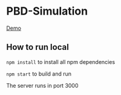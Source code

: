 # PBD-Simulation

[Demo](https://ygr4789.github.io/PBD-Simulation/)

## How to run local

`npm install` to install all npm dependencies

`npm start` to build and run

The server runs in port 3000